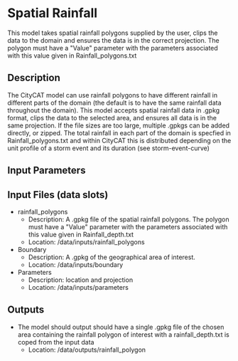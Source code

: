 # Spatial Rainfall
This model takes spatial rainfall polygons supplied by the user, clips the data to the domain and ensures the data is in the correct projection.
The polygon must have a "Value" parameter with the parameters associated with this value given in Rainfall_polygons.txt

## Description
The CityCAT model can use rainfall polygons to have different rainfall in different parts of the domain (the default is to have the same rainfall data throughout the domain). This model accepts spatial rainfall data in .gpkg format, clips the data to the selected area, and ensures all data is in the same projection. If the file sizes are too large, multiple .gpkgs can be added directly, or zipped. The total rainfall in each part of the domain is specfied in Rainfall_polygons.txt and within CityCAT this is distributed depending on the unit profile of a storm event and its duration (see storm-event-curve)

## Input Parameters

## Input Files (data slots)
* rainfall_polygons
  * Description: A .gpkg file of the spatial rainfall polygons. The polygon must have a "Value" parameter with the parameters associated with this value given in Rainfall_depth.txt
  * Location: /data/inputs/rainfall_polygons
* Boundary
  * Description: A .gpkg of the geographical area of interest. 
  * Location: /data/inputs/boundary
* Parameters
  * Description: location and projection
  * Location: /data/inputs/parameters

## Outputs
* The model should output should have a single .gpkg file of the chosen area containing the rainfall polygon of interest with a rainfall_depth.txt is coped from the input data
  * Location: /data/outputs/rainfall_polygon
